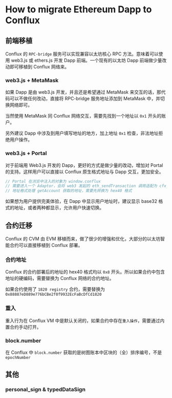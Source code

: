 # How to migrate Ethereum Dapp to Conflux

## 前端移植

Conflux 的 `RPC-bridge` 服务可以实现兼容以太坊核心 RPC 方法。意味着可以使用 web3.js 或 ethers.js 开发 Dapp 前端。一个现有的以太坊 Dapp 前端做少量改动即可移植到 Conflux 网络来。

### web3.js + MetaMask

如果 Dapp 是由 web3.js 开发，并且还是希望通过 MetaMask 来交互的话，那代码可以不做任何改动，直接将 RPC-bridge 服务地址添加到 MetaMask 中，并切换网络即可。

当然使用 MetaMask 同 Conflux 网络交互，需要先找到一个地址以 `0x1` 开头的账户。

另外建议 Dapp 中涉及到用户填写地址的地方，加上地址 `0x1` 检查，非法地址拒绝用户操作。

### web3.js + Portal

对于前端用 Web3.js 开发的 Dapp，更好的方式是做少量的改动，增加对 Portal 的支持。这样用户可以直接以 Conflux 原生格式地址与 Dapp 交互，更加安全。

```js
// Portal 在浏览中注入的对象为 window.conflux
// 需要进入一个 Adaptor，会将 web3 发起的 eth_sendTransaction 调用适配为 cfx_sendTransaction
// 地址格式处理 getAccount 获取的地址，需要先转换为 hex40 格式
```

如果想为用户提供完美体验，在 Dapp 中显示用户地址时，建议显示 base32 格式的地址，或者两种都显示，允许用户快速切换。

## 合约迁移

Conflux 的 CVM 由 EVM 移植而来，做了很少的增强和优化，大部分的以太坊智能合约可以直接移植到 Conflux 部署。

### 合约地址

Conflux 的合约部署后的地址的 hex40 格式均以 `0x8` 开头。所以如果合约中包含地址的硬编码，需要替换为 Conflux 网络的合约地址。

如果合约使用了 `1820 registry` 合约，需要替换为 `0x88887eD889e776bCBe2f0f9932EcFaBcDfCd1820`

### 重入

重入行为在 Conflux VM 中是默认关闭的，如果合约中存在`重入操作`，需要通过内置合约手动打开。

### block.number

在 Conflux 中 `block.number` 获取的是树图账本中区块的（全）排序编号，不是 `epochNumber`


## 其他

### personal_sign & typedDataSign


